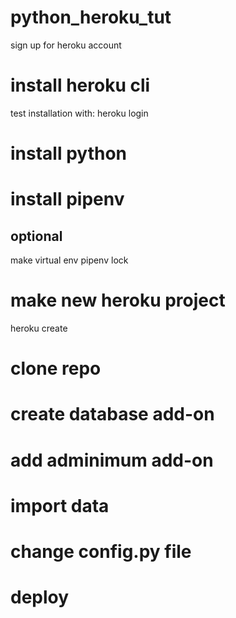 # python_heroku_tut
sign up for heroku account

# install heroku cli
test installation with:
  heroku login

# install python

# install pipenv

## optional
  make virtual env 
  pipenv lock

# make new heroku project
heroku create

# clone repo

# create database add-on

# add adminimum add-on

# import data

# change config.py file

# deploy
